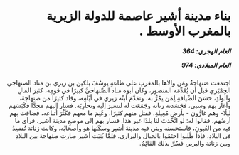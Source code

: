 <h1 dir="rtl">بناء مدينة أشير عاصمة للدولة الزيرية بالمغرب الأوسط .</h1>

<h5 dir="rtl">العام الهجري:  364

العام الميلادي: 974

</h5>

<p dir="rtl">اجتمعت صَنهاجةُ ومَن والاها بالمغربِ على طاعةِ يوسُفَ بلكين بن زيري بن مناد الصنهاجي الحِمْيَري قبل أن يُقَدِّمَه المنصور، وكان أبوه مناد الصِّنهاجيُّ كبيرًا في قومِه، كثيرَ المالِ والولَدِ، حسَنَ الضِّيافةِ لِمَن يمُرُّ به، وتقدَّمَ ابنُه زيري في أيَّامِه، وقاد كثيرًا من صنهاجةَ، وأغار بهم وسبى، فحَسَدته زناتة وجَمَعَت له لتسيرَ إليه وتحارِبَه. فسار إليهم مجِدًّا فكَبَسَهم ليلًا- وهم غارُّون - بأرضٍ مُغِيلةٍ، فقتل منهم كثيرًا، وغَنِمَ ما معهم فكَثُرَ أتباعه، فضاقت بهم أرضُهم، فقالوا له: لو اتَّخَذتَ لنا بلدًا غير هذا. فسار بهم إلى موضعِ مدينة أشير، فرأى ما فيه من العُيونِ، فاستحسنه وبنى فيه مدينةَ أشير وسكَنَها هو وأصحابُه. وكانت زناتة تُفسِدُ في البلادِ، فإذا طُلِبوا احتَمَوا بالجبال والبراري. فلمَّا بُنِيَت أشير صارت صنهاجة بين البلادِ وبين زناتة والبربر، فسُرَّ بذلك القائِمُ.</p></br>
